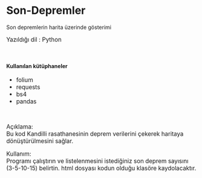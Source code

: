 # Son-Depremler
Son depremlerin harita üzerinde gösterimi

<p style="font-size:110%;">Yazıldığı dil : Python</p>
<br>
<h4>Kullanılan kütüphaneler</h4>
<ul style="font-size:110%;">
  <li>folium</li>
  <li>requests</li>
  <li>bs4</li>
  <li>pandas</li>
</ul>
<br>
<p style="font-size:110%;">Açıklama:<br>Bu kod Kandilli rasathanesinin deprem verilerini çekerek haritaya dönüştürülmesini sağlar.</p>
<p style="font-size:110%;">Kullanım:<br>Programı çalıştırın ve listelenmesini istediğiniz son deprem sayısını (3-5-10-15) belirtin.
html dosyası kodun olduğu klasöre kaydolacaktır.</p>
